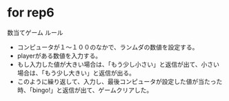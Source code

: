 # for rep6

数当てゲーム ルール

- コンピュータが１〜１００のなかで、ランムダの数値を設定する。
- playerがある数値を入力する。
- もし入力した値が大きい場合は、「もう少し小さい」と返信が出て、小さい場合は、「もう少し大きい」と返信が出る。
- このように繰り返して、入力し、最後コンピュータが設定した値が当たった時、「bingo!」と返信が出て、ゲームクリアした。